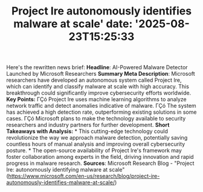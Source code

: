 ﻿---
title: "Project Ire autonomously identifies malware at scale'
date: '2025-08-23T15:25:33"
category: "Markets"
summary: ""
slug: "project ire autonomously identifies malware at scale"
source_urls:
  - "https://www.microsoft.com/en-us/research/blog/project-ire-autonomously-identifies-malware-at-scale/"
seo:
  title: "Project Ire autonomously identifies malware at scale | Hash n Hedge'
  description: '"
  keywords: ["news", "markets", "brief"]
---
Here's the rewritten news brief:  **Headline**: AI-Powered Malware Detector Launched by Microsoft Researchers  **Summary Meta Description**: Microsoft researchers have developed an autonomous system called Project Ire, which can identify and classify malware at scale with high accuracy. This breakthrough could significantly improve cybersecurity efforts worldwide.  **Key Points:**  ΓÇó Project Ire uses machine learning algorithms to analyze network traffic and detect anomalies indicative of malware. ΓÇó The system has achieved a high detection rate, outperforming existing solutions in some cases. ΓÇó Microsoft plans to make the technology available to security researchers and industry partners for further development.  **Short Takeaways with Analysis:**  * This cutting-edge technology could revolutionize the way we approach malware detection, potentially saving countless hours of manual analysis and improving overall cybersecurity posture. * The open-source availability of Project Ire's framework may foster collaboration among experts in the field, driving innovation and rapid progress in malware research.  **Sources**: Microsoft Research Blog - "Project Ire: autonomously identifying malware at scale" (https://www.microsoft.com/en-us/research/blog/project-ire-autonomously-identifies-malware-at-scale/) 
